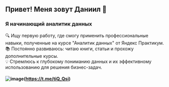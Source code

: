 ## Привет! Меня зовут Даниил 👋

### Я начинающий аналитик данных

🔍 Ищу первую работу, где смогу применить профессиональные навыки, полученные на курсе "Аналитик данных" от Яндекс Практикум.  
📚 Постоянно развиваюсь: читаю книги, статьи и прохожу дополнительные курсы.  
💡 Стремлюсь к глубокому пониманию данных и их эффективному использованию для решения бизнес-задач.  

#### ![image](https://github.com/user-attachments/assets/b990a202-cf23-4c0a-af5e-09830572549d)(https://t.me/tiQ_Qsi)





